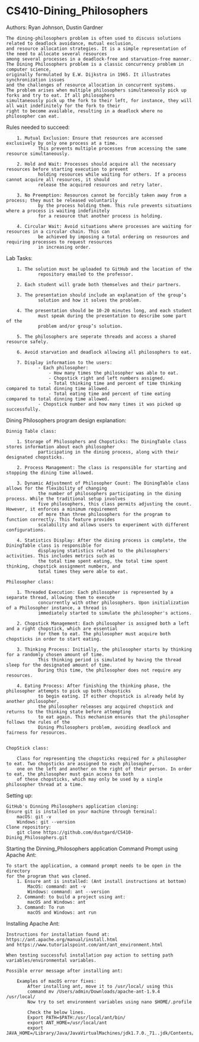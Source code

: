 ﻿# CS410-Dining_Philosophers

Authors: Ryan Johnson, Dustin Gardner

    The dining-philosophers	problem is often used to discuss solutions related to deadlock avoidance, mutual exclusion, 
    and resource allocation strategies. It is a simple representation of the need to allocate several resources	
    among several processes	in a deadlock-free and starvation-free manner.	
    The Dining Philosophers problem is a classic concurrency problem in computer science, 
    originally formulated by E.W. Dijkstra in 1965. It illustrates synchronization issues 
    and the challenges of resource allocation in concurrent systems. 
    The problem arises when multiple philosophers simultaneously pick up forks and try to eat. If all philosophers 
    simultaneously pick up the fork to their left, for instance, they will all wait indefinitely for the fork to their 
    right to become available, resulting in a deadlock where no philosopher can eat.

Rules needed to succeed:

        1. Mutual Exclusion: Ensure that resources are accessed exclusively by only one process at a time. 
                This prevents multiple processes from accessing the same resource simultaneously.

        2. Hold and Wait: Processes should acquire all the necessary resources before starting execution to prevent
                holding resources while waiting for others. If a process cannot acquire all resources, it should
                release the acquired resources and retry later.

        3. No Preemption: Resources cannot be forcibly taken away from a process; they must be released voluntarily
                by the process holding them. This rule prevents situations where a process is waiting indefinitely 
                for a resource that another process is holding.

        4. Circular Wait: Avoid situations where processes are waiting for resources in a circular chain. This can 
                be achieved by imposing a total ordering on resources and requiring processes to request resources 
                in increasing order.

Lab Tasks:

        1. The solution must be uploaded to GitHub and the location of the
                repository emailed to the professor.

        2. Each student will grade both themselves and their partners.

        3. The presentation should include an explanation of the group’s
                solution and how it	solves the problem.

        4. The presentation should be 10-20 minutes long, and each student
                must speak during the presentation to describe some	part of	the
                problem and/or group’s solution.
       
        5. The philosophers are seperate threads and access a shared resource safely.

        6. Avoid starvation and deadlock allowing all philosophers to eat.

        7. Display information to the users:
                - Each philosopher:
                    - How many times the philosopher was able to eat.
                    - Chopstick right and left numbers assigned.
                    - Total thinking time and percent of time thinking compared to total dinning time allowed.
                    - Total eating time and percent of time eating compared to total dinning time allowed.
                - Chopstick number and how many times it was picked up successfully.

Dining Philosophers program design explanation:

	Dinnig Table class:

        1. Storage of Philosophers and Chopsticks: The DiningTable class stores information about each philosopher 
                participating in the dining process, along with their designated chopsticks.

        2. Process Management: The class is responsible for starting and stopping the dining time allowed.

        3. Dynamic Adjustment of Philosopher Count: The DiningTable class allows for the flexibility of changing 
                the number of philosophers participating in the dining process. While the traditional setup involves 
                five philosophers, this class permits adjusting the count. However, it enforces a minimum requirement
                of more than three philosophers for the program to function correctly. This feature provides 
                scalability and allows users to experiment with different configurations.

        4. Statistics Display: After the dining process is complete, the DiningTable class is responsible for 
                displaying statistics related to the philosophers' activities. This includes metrics such as 
                the total time spent eating, the total time spent thinking, chopstick assignment numbers, and
                total times they were able to eat.

    Philosopher class:

        1. Threaded Execution: Each philosopher is represented by a separate thread, allowing them to execute 
                concurrently with other philosophers. Upon initialization of a Philosopher instance, a thread is 
                immediately started to simulate the philosopher's actions.

        2. Chopstick Management: Each philosopher is assigned both a left and a right chopstick, which are essential 
                for them to eat. The philosopher must acquire both chopsticks in order to start eating.

        3. Thinking Process: Initially, the philosopher starts by thinking for a randomly chosen amount of time. 
                This thinking period is simulated by having the thread sleep for the designated amount of time. 
                During this time, the philosopher does not require any resources.

        4. Eating Process: After finishing the thinking phase, the philosopher attempts to pick up both chopsticks 
                to begin eating. If either chopstick is already held by another philosopher, 
                the philosopher releases any acquired chopstick and returns to the thinking state before attempting 
                to eat again. This mechanism ensures that the philosopher follows the rules of the 
                Dining Philosophers problem, avoiding deadlock and fairness for resources.


	ChopStick class:

        Class for representing the chopsticks required for a philosopher to eat. Two chopsticks are assigned to each philosopher,
        one on the left and another on the right of their person. In order to eat, the philosopher must gain access to both
        of these chopsticks, which may only be used by a single philosopher thread at a time.

Setting up:

    GitHub's Dinning Philosophers application cloning:
    Ensure git is installed on your machine through terminal:
        macOS: git -v
        Windows: git --version
    Clone repository:
        git clone https://github.com/dustgard/CS410-Dining_Philosophers.git

Starting the Dinning_Philosophers application Command Prompt using Apache Ant:

    To start the application, a command prompt needs to be open in the directory
    for the program that was cloned.
        1. Ensure ant is installed: (Ant install instructions at bottom)
            MacOS: command: ant -v
            Windows: command: ant --version
        2. Command: to build a project using ant:
            macOS and Windows: ant
        3. Command: To run
            macOS and Windows: ant run

Installing Apache Ant:

    Instructions for installation found at: https://ant.apache.org/manual/install.html
    and https://www.tutorialspoint.com/ant/ant_environment.html

    When testing successful installation pay action to setting path variables/environmental variables.

    Possible error message after installing ant:

        Examples of macOS error fixes:
            After installing ant, move it to /usr/local/ using this
            command mv /Users/admin/Downloads/apache-ant-1.9.4  /usr/local/
            Now try to set environment variables using nano $HOME/.profile

            Check the below lines.
            Export PATH=$PATH:/usr/local/ant/bin/
            export ANT_HOME=/usr/local/ant
            export JAVA_HOME=/Library/Java/JavaVirtualMachines/jdk1.7.0._71..jdk/Contents/Home/bin